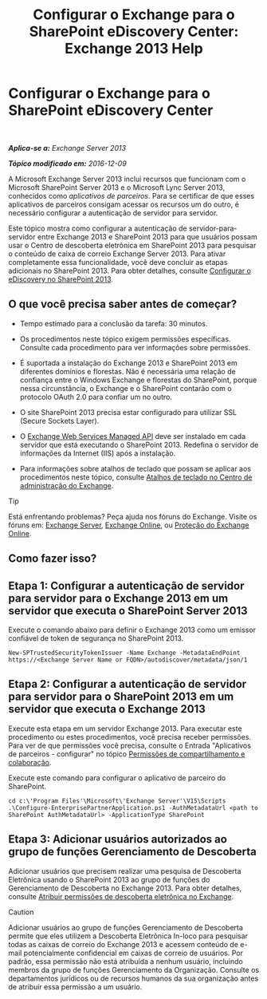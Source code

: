 ﻿---
title: 'Configurar o Exchange para o SharePoint eDiscovery Center: Exchange 2013 Help'
TOCTitle: Configurar o Exchange para o SharePoint eDiscovery Center
ms:assetid: 795c1a3b-295c-4ee5-ade9-52cf3fda3f19
ms:mtpsurl: https://technet.microsoft.com/pt-br/library/JJ218665(v=EXCHG.150)
ms:contentKeyID: 50485972
ms.date: 05/22/2018
mtps_version: v=EXCHG.150
ms.translationtype: MT
---

# Configurar o Exchange para o SharePoint eDiscovery Center

 

_**Aplica-se a:** Exchange Server 2013_

_**Tópico modificado em:** 2016-12-09_

A Microsoft Exchange Server 2013 inclui recursos que funcionam com o Microsoft SharePoint Server 2013 e o Microsoft Lync Server 2013, conhecidos como *aplicativos de parceiros*. Para se certificar de que esses aplicativos de parceiros consigam acessar os recursos um do outro, é necessário configurar a autenticação de servidor para servidor.

Este tópico mostra como configurar a autenticação de servidor-para-servidor entre Exchange 2013 e SharePoint 2013 para que usuários possam usar o Centro de descoberta eletrônica em SharePoint 2013 para pesquisar o conteúdo de caixa de correio Exchange Server 2013. Para ativar completamente essa funcionalidade, você deve concluir as etapas adicionais no SharePoint 2013. Para obter detalhes, consulte [Configurar o eDiscovery no SharePoint 2013](https://go.microsoft.com/fwlink/?linkid=257727).

## O que você precisa saber antes de começar?

  - Tempo estimado para a conclusão da tarefa: 30 minutos.

  - Os procedimentos neste tópico exigem permissões específicas. Consulte cada procedimento para ver informações sobre permissões.

  - É suportada a instalação do Exchange 2013 e SharePoint 2013 em diferentes domínios e florestas. Não é necessária uma relação de confiança entre o Windows Exchange e florestas do SharePoint, porque nessa circunstância, o Exchange e o SharePoint contarão com o protocolo OAuth 2.0 para confiar um no outro.

  - O site SharePoint 2013 precisa estar configurado para utilizar SSL (Secure Sockets Layer).

  - O [Exchange Web Services Managed API](https://go.microsoft.com/fwlink/?linkid=257726) deve ser instalado em cada servidor que está executando o SharePoint 2013. Redefina o servidor de informações da Internet (IIS) após a instalação.

  - Para informações sobre atalhos de teclado que possam se aplicar aos procedimentos neste tópico, consulte [Atalhos de teclado no Centro de administração do Exchange](keyboard-shortcuts-in-the-exchange-admin-center-exchange-online-protection-help.md).


> [!TIP]
> Está enfrentando problemas? Peça ajuda nos fóruns do Exchange. Visite os fóruns em: <A href="https://go.microsoft.com/fwlink/p/?linkid=60612">Exchange Server</A>, <A href="https://go.microsoft.com/fwlink/p/?linkid=267542">Exchange Online</A>, ou <A href="https://go.microsoft.com/fwlink/p/?linkid=285351">Proteção do Exchange Online</A>.



## Como fazer isso?

## Etapa 1: Configurar a autenticação de servidor para servidor para o Exchange 2013 em um servidor que executa o SharePoint Server 2013

Execute o comando abaixo para definir o Exchange 2013 como um emissor confiável de token de segurança no SharePoint 2013.

    New-SPTrustedSecurityTokenIssuer -Name Exchange -MetadataEndPoint https://<Exchange Server Name or FQDN>/autodiscover/metadata/json/1

## Etapa 2: Configurar a autenticação de servidor para servidor para o SharePoint 2013 em um servidor que executa o Exchange 2013

Execute esta etapa em um servidor Exchange 2013. Para executar este procedimento ou estes procedimentos, você precisa receber permissões. Para ver de que permissões você precisa, consulte o Entrada "Aplicativos de parceiros - configurar" no tópico [Permissões de compartilhamento e colaboração](sharing-and-collaboration-permissions-exchange-2013-help.md).

Execute este comando para configurar o aplicativo de parceiro do SharePoint.

    cd c:\'Program Files'\Microsoft\'Exchange Server'\V15\Scripts
    .\Configure-EnterprisePartnerApplication.ps1 -AuthMetadataUrl <path to SharePoint AuthMetadataUrl> -ApplicationType SharePoint

## Etapa 3: Adicionar usuários autorizados ao grupo de funções Gerenciamento de Descoberta

Adicionar usuários que precisem realizar uma pesquisa de Descoberta Eletrônica usando o SharePoint 2013 ao grupo de funções do Gerenciamento de Descoberta no Exchange 2013. Para obter detalhes, consulte [Atribuir permissões de descoberta eletrônica no Exchange](https://docs.microsoft.com/pt-br/exchange/security-and-compliance/in-place-ediscovery/assign-ediscovery-permissions).


> [!CAUTION]
> Adicionar usuários ao grupo de funções Gerenciamento de Descoberta permite que eles utilizem a Descoberta Eletrônica In-loco para pesquisar todas as caixas de correio do Exchange 2013 e acessem conteúdo de e-mail potencialmente confidencial em caixas de correio de usuários. Por padrão, essa permissão não está atribuída a nenhum usuário, incluindo membros da grupo de funções Gerenciamento da Organização. Consulte os departamentos jurídicos ou de recursos humanos da sua organização antes de atribuir essa permissão a um usuário.


